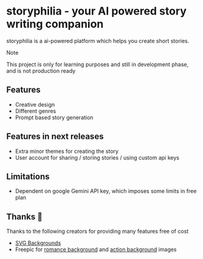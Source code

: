 # storyphilia - your AI powered story writing companion

storyphilia is a ai-powered platform which helps you create short stories.

> [!NOTE]
> This project is only for learning purposes and still in development phase, and is not production ready

## Features

- Creative design
- Different genres
- Prompt based story generation

## Features in next releases

- Extra minor themes for creating the story
- User account for sharing / storing stories / using custom api keys

## Limitations

- Dependent on google Gemini API key, which imposes some limits in free plan

## Thanks 💙

Thanks to the following creators for providing many features free of cost

- [SVG Backgrounds](https://www.svgbackgrounds.com/elements/custom-css-cursors/)
- Freepic for [romance background](https://www.freepik.com/free-vector/cute-small-love-heart-pattern-wallpaper-textile-fabric-print_135390349.htm#query=love%20pattern&position=1&from_view=keyword&track=ais_hybrid&uuid=ba18dc0b-fae2-4ac4-8622-7e971717583a) and [action background](https://www.freepik.com/free-vector/seamless-pattern-background-with-comic-book-speech-bubbles-vector-illustration_10703304.htm#fromView=search&page=1&position=1&uuid=228c6e6b-6608-4f5f-b477-f8aed6617efa) images

